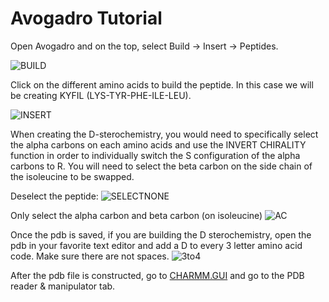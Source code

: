 # Avogadro Tutorial

Open Avogadro and on the top, select Build -> Insert -> Peptides.

![BUILD](AVOGADRO_OPEN_BUILD.png)

Click on the different amino acids to build the peptide. In this case we will be creating KYFIL (LYS-TYR-PHE-ILE-LEU).

![INSERT](INSERT_PEPTIDE.png)

When creating the D-sterochemistry, you would need to specifically select the alpha carbons on each amino acids and use the INVERT CHIRALITY function in order to individually switch the S configuration of the alpha carbons to R. You will need to select the beta carbon on the side chain of the isoleucine to be swapped. 

Deselect the peptide:
![SELECTNONE](SELECT_NONE.png)

Only select the alpha carbon and beta carbon (on isoleucine)
![AC](ALPHACARBON.png)

Once the pdb is saved, if you are building the D sterochemistry, open the pdb in your favorite text editor and add a D to every 3 letter amino acid code. Make sure there are not spaces. 
![3to4](3_to_4_code.png)

After the pdb file is constructed, go to [CHARMM.GUI](https://charmm-gui.org/) and go to the PDB reader & manipulator tab.

